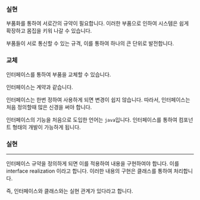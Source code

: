 ### 실현

부품화를 통하여 서로간의 규약이 필요합니다.
이러한 부품으로 인하여 시스템은 쉽게 확장하고 몸집을 키워 나갈 수 있습니다.

부품들이 서로 통신할 수 있는 규격, 이를 통하여 하나의 큰 단위로 발전합니다.

### 교체
인터페이스를 통하여 부품을 교체할 수 있습니다.

인터페이스는 계약과 같습니다.

인터페이스는 한번 정하여 사용하게 되면 변경이 쉽지 않습니다. 따라서, 인터페이스는 처음 정의할때 많은 신경을 써야 합니다.



인터페이스의 기능을 처음으로 도입한 언어는 `java`입니다.
인터페이스를 통하여 컴포넌트 형태의 개발이 가능하게 됩니다.



### 실현
---
인터페이스 규약을 정의하게 되면 이를 적용하여 내용을 구현하여야 합니다.
이를 interface realization 이라고 합니다. 이러한 내용의 구현은 클래스를 통하여 처리합니다.

즉, 인터페이스와 클래스와는 실현 관계가 있다라고 합니다.


